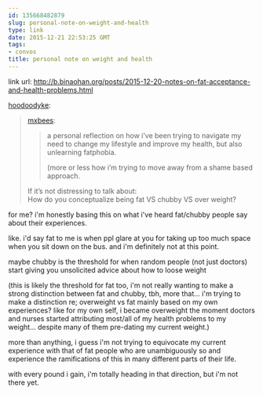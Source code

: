 ```yaml
---
id: 135668482879
slug: personal-note-on-weight-and-health
type: link
date: 2015-12-21 22:53:25 GMT
tags:
- convos
title: personal note on weight and health
---
```

link url: http://b.binaohan.org/posts/2015-12-20-notes-on-fat-acceptance-and-health-problems.html

<p><a href="http://hoodoodyke.tumblr.com/post/135657863469/personal-note-on-weight-and-health" class="tumblr_blog">hoodoodyke</a>:</p><blockquote>
<p><a href="http://mxb.ca/post/135657212825/personal-note-on-weight-and-health" class="tumblr_blog">mxbees</a>:</p>

<blockquote>
<p>a personal reflection on how i’ve been trying to navigate my need to change my lifestyle and improve my health, but also unlearning fatphobia.</p>

<p>(more or less how i’m trying to move away from a shame based approach.</p>
</blockquote>

<p>If it’s not distressing to talk about:<br>How do you conceptualize being fat VS chubby VS over weight?</p>
</blockquote>
for me? i'm honestly basing this on what i've heard fat/chubby people say about their experiences.

like. i'd say fat to me is when ppl glare at you for taking up too much space when you sit down on the bus. and i'm definitely not at this point.

maybe chubby is the threshold for when random people (not just doctors) start giving you unsolicited advice about how to loose weight

(this is likely the threshold for fat too, i'm not really wanting to make a strong distinction between fat and chubby, tbh, more that... i'm trying to make a distinction re; overweight vs fat mainly based on my own experiences? like for my own self, i became overweight the moment doctors and nurses started attributing most/all of my health problems to my weight... despite many of them pre-dating my current weight.)

more than anything, i guess i'm not trying to equivocate my current experience with that of fat people who are unambiguously so and experience the ramifications of this in many different parts of their life.

with every pound i gain, i'm totally heading in that direction, but i'm not there yet.